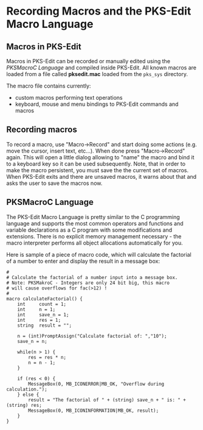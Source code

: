 # Recording Macros and the PKS-Edit Macro Language

## Macros in PKS-Edit

Macros in PKS-Edit can be recorded or manually edited using the _PKSMacroC Language_ and compiled inside PKS-Edit.
All known macros are loaded from a file called **pksedit.mac** loaded from the `pks_sys` directory.

The macro file contains currently:

- custom macros performing text operations
- keyboard, mouse and menu bindings to PKS-Edit commands and macros

## Recording macros

To record a macro, use "Macro->Record" and start doing some actions (e.g. move the cursor, insert text, etc...). When done press "Macro->Record" again. This will open a little dialog
allowing to "name" the macro and bind it to a keyboard key so it can be used subsequently. Note, that in order to make the macro persistent, you must save the the current set of macros.
When PKS-Edit exits and there are unsaved macros, it warns about that and asks the user to save the macros now.

## PKSMacroC Language

The PKS-Edit Macro Language is pretty similar to the C programming language and supports the most common operators 
and functions and variable declarations as a C program with some modifications and extensions. There is no explicit memory management
necessary - the macro interpreter performs all object allocations automatically for you.

Here is sample of a piece of macro code, which will calculate the factorial of a number to enter and display the
result in a message box:

```
#
# Calculate the factorial of a number input into a message box.
# Note: PKSMakroC - Integers are only 24 bit big, this macro
# will cause overflows for fac(>12) !
#
macro calculateFactorial() {
	int		count = 1;
	int		n = 1;
	int		save_n = 1;
	int		res = 1;
	string	result = "";

	n = (int)PromptAssign("Calculate factorial of: ","10");
	save_n = n;

	while(n > 1) {
		res = res * n;
		n = n - 1;
	}

    if (res < 0) {
        MessageBox(0, MB_ICONERROR|MB_OK, "Overflow during calculation.");
    } else {
	    result = "The factorial of " + (string) save_n + " is: " + (string) res;
        MessageBox(0, MB_ICONINFORMATION|MB_OK, result);
    }
}

```
